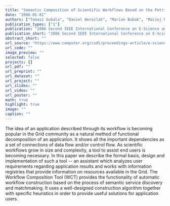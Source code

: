 ```yaml
---
title: "Semantic Composition of Scientific Workflows Based on the Petri Nets Formalism"
date: "2006-01-01"
authors: ["Tomasz Gubala", "Daniel Herezlak", "Marian Bubak", "Maciej Malawski"]
publication_types: ["1"]
publication: "2006 Second IEEE International Conference on E-Science and Grid Computing (e-Science'06). 1  IEEE Computer Society https://doi.org/10.1109/E-SCIENCE.2006.261096"
publication_short: "2006 Second IEEE International Conference on E-Science and Grid Computing (e-Science'06). 1  IEEE Computer Society https://doi.org/10.1109/E-SCIENCE.2006.261096"
abstract_short: ""
url_source: "https://www.computer.org/csdl/proceedings-article/e-science/2006/04030985/12OmNB7tUsP"
url_code: ""
image_preview: ""
selected: false
projects: []
url_pdf: ""
url_preprint: ""
url_dataset: ""
url_project: ""
url_slides: ""
url_video: ""
url_poster: ""
math: true
highlight: true
image: ""
caption: ""
---
```

The idea of an application described through its workflow is becoming popular in the Grid community as a natural method of functional decomposition of an application. It shows all the important dependencies as a set of connections of data flow and/or control flow. As scientific workflows grow in size and complexity, a tool to assist end users is becoming necessary. In this paper we describe the formal basis, design and implementation of such a tool -- an assistant which analyzes user requirements regarding application results and works with information registries that provide information on resources available in the Grid. The Workflow Composition Tool (WCT) provides the functionality of automatic workflow construction based on the process of semantic service discovery and matchmaking. It uses a well-designed construction algorithm together with specific heuristics in order to provide useful solutions for application users.
